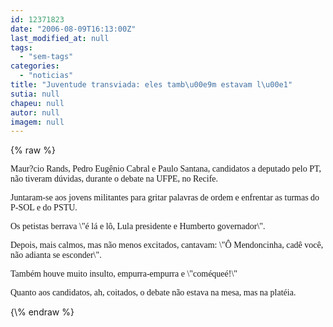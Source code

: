 ```yaml
---
id: 12371823
date: "2006-08-09T16:13:00Z"
last_modified_at: null
tags:
  - "sem-tags"
categories:
  - "noticias"
title: "Juventude transviada: eles tamb\u00e9m estavam l\u00e1"
sutia: null
chapeu: null
autor: null
imagem: null
---
```

{\% raw %}
<p><P><FONT face=Verdana>Maur?cio Rands, Pedro Eugênio Cabral e Paulo Santana, candidatos a deputado pelo PT, não tiveram dúvidas, durante o debate na UFPE, no Recife. </FONT></P></p>
<p><P><FONT face=Verdana>Juntaram-se aos jovens militantes para gritar palavras de ordem e enfrentar as turmas do P-SOL e do PSTU.</FONT></P></p>
<p><P><FONT face=Verdana>Os petistas berrava \"é lá e lô, Lula presidente e Humberto governador\". </FONT></P></p>
<p><P><FONT face=Verdana>Depois, mais calmos, mas não menos excitados, cantavam: \"Ô Mendoncinha, cadê você, não adianta se esconder\".</FONT></P></p>
<p><P><FONT face=Verdana>Também houve muito insulto, empurra-empurra e \"coméqueé!\"</FONT></P></p>
<p><P><FONT face=Verdana>Quanto aos candidatos, ah, coitados, o debate não estava na mesa, mas na platéia.</FONT></P> </p>
{\% endraw %}
